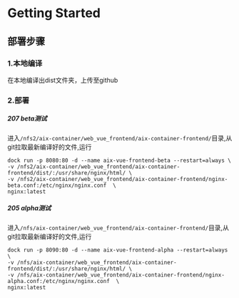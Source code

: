 # Getting Started

## 部署步骤
### 1.本地编译
在本地编译出dist文件夹，上传至github

### 2.部署
##### 207 beta测试
进入`/nfs2/aix-container/web_vue_frontend/aix-container-frontend/`目录,从git拉取最新编译好的文件,运行
```shell script
dock run -p 8080:80 -d --name aix-vue-frontend-beta --restart=always \
-v /nfs2/aix-container/web_vue_frontend/aix-container-frontend/dist/:/usr/share/nginx/html/ \
-v /nfs2/aix-container/web_vue_frontend/aix-container-frontend/nginx-beta.conf:/etc/nginx/nginx.conf  \
nginx:latest
```

##### 205 alpha测试
进入`/nfs/aix-container/web_vue_frontend/aix-container-frontend/`目录,从git拉取最新编译好的文件,运行
```shell script
dock run -p 8090:80 -d --name aix-vue-frontend-alpha --restart=always \
-v /nfs/aix-container/web_vue_frontend/aix-container-frontend/dist/:/usr/share/nginx/html/ \
-v /nfs/aix-container/web_vue_frontend/aix-container-frontend/nginx-alpha.conf:/etc/nginx/nginx.conf  \
nginx:latest
```
